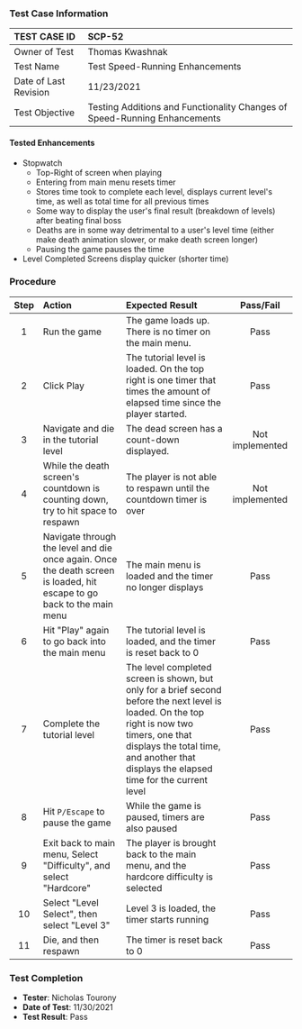 ### Test Case Information

| TEST CASE ID | SCP-52 |
| :--- | :--- |
| Owner of Test | Thomas Kwashnak |
| Test Name | Test Speed-Running Enhancements |
| Date of Last Revision | 11/23/2021 |
| Test Objective |  Testing Additions and Functionality Changes of Speed-Running Enhancements |

#### Tested Enhancements

- Stopwatch
    - Top-Right of screen when playing
    - Entering from main menu resets timer
    - Stores time took to complete each level, displays current level's time, as well as total time for all previous times
    - Some way to display the user's final result (breakdown of levels) after beating final boss
    - Deaths are in some way detrimental to a user's level time (either make death animation slower, or make death screen longer)
    - Pausing the game pauses the time
- Level Completed Screens display quicker (shorter time)

### Procedure

|Step | Action | Expected Result | Pass/Fail     |
|:---:| :---        |    :----  | :---: |
|1|Run the game|The game loads up. There is no timer on the main menu.|Pass|
|2|Click Play|The tutorial level is loaded. On the top right is one timer that times the amount of elapsed time since the player started.|Pass|
|3|Navigate and die in the tutorial level|The dead screen has a count-down displayed.|Not implemented|
|4|While the death screen's countdown is counting down, try to hit space to respawn|The player is not able to respawn until the countdown timer is over|Not implemented|
|5|Navigate through the level and die once again. Once the death screen is loaded, hit escape to go back to the main menu|The main menu is loaded and the timer no longer displays|Pass|
|6|Hit "Play" again to go back into the main menu|The tutorial level is loaded, and the timer is reset back to 0|Pass|
|7|Complete the tutorial level|The level completed screen is shown, but only for a brief second before the next level is loaded. On the top right is now two timers, one that displays the total time, and another that displays the elapsed time for the current level|Pass|
|8|Hit `P/Escape` to pause the game|While the game is paused, timers are also paused|Pass|
|9|Exit back to main menu, Select "Difficulty", and select "Hardcore"|The player is brought back to the main menu, and the hardcore difficulty is selected|Pass|
|10|Select "Level Select", then select "Level 3"|Level 3 is loaded, the timer starts running|Pass|
|11|Die, and then respawn|The timer is reset back to 0|Pass|

### Test Completion

- **Tester**: Nicholas Tourony
- **Date of Test**: 11/30/2021
- **Test Result**: Pass